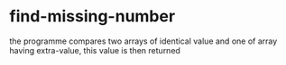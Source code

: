 # find-missing-number
the programme compares two arrays of identical value and one of array having
extra-value, this value is then returned

